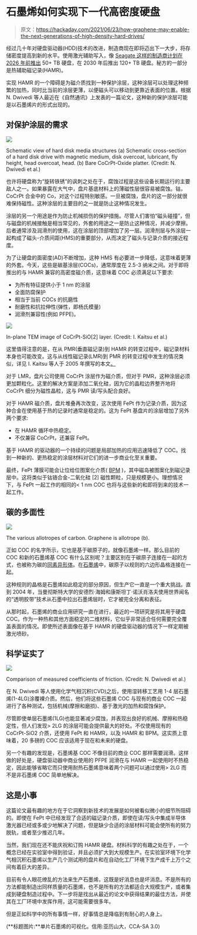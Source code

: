 # 石墨烯如何实现下一代高密度硬盘

> 原文：<https://hackaday.com/2021/06/23/how-graphene-may-enable-the-next-generations-of-high-density-hard-drives/>

经过几十年对硬盘驱动器(HDD)技术的改进，制造商现在即将迈出下一大步，将存储密度提高到新的水平。使用激光辅助写入，像 [Seagate 这样的制造商计划在 2026 年前推出](https://www.anandtech.com/show/16544/seagates-roadmap-120-tb-hdds) 50+ TB 硬盘，在 2030 年后推出 120+ TB 硬盘。秘方的一部分是热辅助磁记录(HAMR)。

实现 HAMR 的一个障碍是为磁介质找到一种保护涂层，这种涂层可以处理这种频繁的加热，同时比当前的涂层更薄，以便磁头可以移动到更靠近表面的位置。根据 N. Dwivedi 等人最近在《自然通讯》上发表的一篇论文，这种新的保护涂层可能是以石墨烯片的形式出现的。

## 对保护涂层的需求

[![](img/13b47714a11beb87d8705c856e44d8fc.png)](https://hackaday.com/wp-content/uploads/2021/06/41467_2021_22687_Fig1_HTML.png)

Schematic view of hard disk media structures (a) Schematic cross-section of a hard disk drive with magnetic medium, disk overcoat, lubricant, fly height, head overcoat, head. (b) Bare CoCrPt-Oxide platter. (Credit: N. Dwivedi et al.)

也许将硬盘称为“旋转铁锈”的讽刺之处在于，腐蚀过程是这些设备长期运行的主要敌人之一。如果暴露在大气中，盘片基底材料上的薄磁性层很容易被腐蚀。钴，CoCrPt 合金中的 Co，对这个过程特别敏感。一旦被腐蚀，盘片的这一部分就很难保持磁性。这种涂层的主要目的之一就是防止这种情况发生。

涂层的另一个用途是作为防止机械损伤的保护措施。尽管人们害怕“磁头碰撞”，但与磁盘的机械接触是相当常见的，外套的用途之一是防止这种情况，并减少摩擦。后者通常涉及润滑剂的使用，这在涂层的顶部增加了另一层。润滑剂层与外涂层一起构成了磁头-介质间距(HMS)的重要部分，从而决定了磁头与记录介质的接近程度。

为了让硬盘的面密度(AD)不断增加，这种 HMS 有必要进一步降低，这意味着更薄的外套。今天，这些是碳基涂层(COCs)，通常厚度在 2.5-3 纳米之间。对于即将推出的与 HAMR 兼容的高密度磁介质，这意味着 COC 必须满足以下要求:

*   为所有特征提供小于 1 nm 的涂层
*   全面防腐保护
*   相当于当前 COCs 的抗磨性
*   耐磨性和抗拉伸性(弹性，即杨氏模量)
*   润滑剂兼容性(例如 PFPE)。

[![](img/42f3f92fed5eb8fe5cfdf4d0b6f317ad.png)](https://hackaday.com/wp-content/uploads/2021/06/in-plane_TEM_CoCrPt-SiO2_hdd_media_I_Kaitsu_et_al.jpg)

In-plane TEM image of CoCrPt-SiO[2] layer. (Credit: I. Kaitsu et al.)

这里值得注意的是，在从 PMR(垂直磁记录)到 HAMR 的转变过程中，磁记录材料本身也可能改变。这与从线性磁记录(LMR)到 PMR 的转变过程中发生的情况类似，详见 I. Kaitsu 等人于 2005 年撰写的本文[。](https://www.fujitsu.com/global/documents/about/resources/publications/fstj/archives/vol42-1/paper14.pdf)

对于 LMR，盘片公司使用 CoCrPt 涂层作为磁介质，但对于 PMR，这种涂层必须更加颗粒化。这里的解决方案是添加二氧化硅，因为它的晶粒边界整齐地将 CoCrPt 细分为磁性晶粒，这与 PMR 读/写头配合良好。

对于 HAMR 磁介质，盘片堆叠再次改变，这次使用 FePt 作为记录介质，因为这种合金在使用基于热的记录时通常是稳定的。这为 FePt 基盘片的涂层增加了另外两个要求:

*   在 HAMR 循环中热稳定。
*   不仅兼容 CoCrPt，还兼容 FePt。

基于 HAMR 的驱动器的一个持续的问题是局部加热的应用迅速降低了 COC。找到一种新的、更热稳定的涂层材料对它们的进一步商业化至关重要。

最终，FePt 薄膜可能会让位给位图案化介质( [BPM](https://en.wikipedia.org/wiki/Patterned_media) )，其中磁岛被图案化到磁记录层中。这将类似于钴铬合金-二氧化硅 [2] 磁性颗粒，只是规模更小。理想情况下，与 FePt 一起工作的相同的< 1 nm COC 也将与这些新的和即将到来的技术一起工作。

## 碳的多面性

[![](img/ff2e83388e3974462c4ea35d2c5b2806.png)](https://hackaday.com/wp-content/uploads/2021/06/allotropes_of_carbon.png)

The various allotropes of carbon. Graphene is allotrope (b).

正如 COC 的名字所示，它也是基于碳原子的，就像石墨烯一样。那么目前的 COC 和新的石墨烯基 COC 有什么区别呢？主要区别在于碳原子连接在一起的方式，也被称为碳的[同素异形体](https://en.wikipedia.org/wiki/Allotropes_of_carbon)。在[石墨烯](https://en.wikipedia.org/wiki/Graphene)中，碳原子以规则的六边形晶格连接在一起。

这种规则的晶格是石墨烯如此稳定的部分原因，但生产它一直是一个重大挑战。直到 2004 年，当曼彻斯特大学的安德烈·海姆和康斯坦丁·诺沃肖洛夫使用世界闻名的“透明胶带”技术从石墨中拉出石墨烯层时，它才被完全分离和表征。

从那时起，石墨烯的商业应用研究一直在进行，最近的一项研究是将其用于硬盘 COC。作为一种热和其他方面稳定的二维材料，它似乎非常适合任何需要完全覆盖表面的情况。即使所述表面像在基于 HAMR 的硬盘驱动器的情况下一样定期被激光喷砂。

## 科学证实了

[![](img/fc64a6f33581e37cebdeb9789d73b902.png)](https://hackaday.com/wp-content/uploads/2021/06/Fig4_coefficients_of_friction_graphene.png)

Comparison of measured coefficients of friction. (Credit: N. Dwivedi et al.)

在 N. Dwivedi 等人使用化学气相沉积(CVD)之后，使用湿转移工艺用 1-4 层石墨烯(1-4LG)涂覆裸介质。然后，他们将这些石墨烯 COC 与现有的商业 COC 一起进行了各种测试，包括机械(摩擦和磨损)、基于激光的加热和腐蚀保护。

尽管即使单层石墨烯(1LG)也能显著减少腐蚀，并表现出良好的机械、摩擦和热稳定性，但人们发现> 2LG 的涂层可能会提供最大的好处。不仅使用现有的 CoCrPt-SiO2 介质，还使用 FePt 和 HAMR，以及 HAMR 和 BPM。这实质上意味着，20 多磅的 COC 应该适用于现在和未来的硬盘。

另一个有趣的发现是，石墨烯基 COC 不像目前的商业 COC 那样需要润滑。这样做的好处是，硬盘驱动器中商业使用的 PFPE 润滑在与 HAMR 一起使用时不热稳定，因此能够省略它而只使用耐热石墨烯意味着两个问题可以通过使用> 2LG 而不是非石墨烯 COC 简单地解决。

## 这是小事

这篇论文最有趣的地方在于它洞察到新技术的发展是如何被看似微小的细节所阻碍的。即使在 FePt 中已经发现了合适的磁记录介质，即使在读/写头中集成半导体激光器已经或多或少地解决了问题，但是缺少合适的涂层材料可能会使所有的努力脱轨，或者至少推迟几年。

当然，我们现在还不能庆祝和订购 HAMR 硬盘。材料科学的有趣之处在于，一个概念已经在实验室中得到验证，并且必须扩大到大规模生产。在实验室环境下化学气相沉积石墨烯以生产几个测试用的盘片和在自动化工厂环境下生产成千上万个之间有着巨大的差异。

目前有令人眼花缭乱的方法来生产石墨烯，这既是好消息也是坏消息。不是所有的方法都能制造出同样质量的石墨烯，也不是所有的方法都适合大规模生产，或者集成到硬盘制造过程中。下一步将是找出从最近的论文中获得结果的最佳方法，并使其在工厂环境中发挥作用，这可能需要很多年。

但是正如科学中的所有事情一样，好事情总是降临到有耐心的人身上。

(**标题图片:**单片石墨烯的可视化。信用:亚历山大，CCA-SA 3.0)